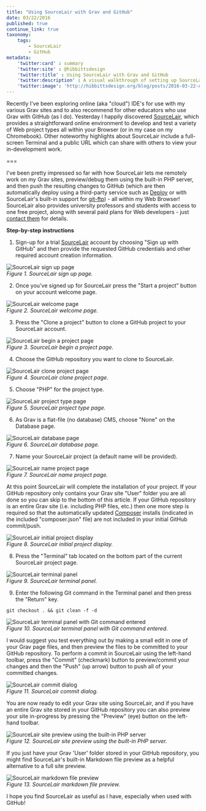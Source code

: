 ```yaml
---
title: "Using SourceLair with Grav and GitHub"
date: 03/22/2016
published: true
continue_link: true
taxonomy:
    tags:
        - SourceLair
        - GitHub
metadata:
    'twitter:card' : summary
    'twitter:site' : @hibbittsdesign
    'twitter:title' : Using SourceLair with Grav and GitHub
    'twitter:description' : A visual walkthrough of setting up SourceLair for use with Grav and GitHub.
    'twitter:image': 'http://hibbittsdesign.org/blog/posts/2016-03-22-using-sourcelair-with-grav-and-github/sign-up.png'
---
```


Recently I've been exploring online (aka "cloud") IDE's for use with my various Grav sites and to also recommend for other educators who use Grav with GitHub (as I do). Yesterday I happily discovered [SourceLair](https://www.sourcelair.com/), which provides a straightforward online environment to develop and test a variety of Web project types all within your Browser (or in my case on my Chromebook). Other noteworthy highlights about SourceLair include a full-screen Terminal and a public URL which can share with others to view your in-development work.

===

I've been pretty impressed so far with how SourceLair lets me remotely work on my Grav sites, preview/debug them using the built-in PHP server, and then push the resulting changes to GitHub (which are then automatically deploy using a third-party service such as [Deploy](https://www.deployhq.com/) or with SourceLair's built-in support for  [git-ftp](https://github.com/git-ftp/git-ftp)) - all within my Web Browser! SourceLair also provides university professors and students with access to one free project, along with several paid plans for Web developers - just [contact them](https://www.sourcelair.com/contact) for details.

**Step-by-step instructions**

1. Sign-up for a trial [SourceLair](https://www.sourcelair.com/) account by choosing "Sign up with GitHub" and then provide the requested GitHub credentials and other required account creation information.

  ![SourceLair sign up page](sign-up.png)  
  _Figure 1. SourceLair sign up page._

2. Once you've signed up for SourceLair press the "Start a project" button on your account welcome page.

  ![SourceLair welcome page](account-welcome.png)  
  _Figure 2. SourceLair welcome page._

3. Press the "Clone a project" button to clone a GitHub project to your SourceLair account.

  ![SourceLair begin a project page](create-a-project-begin.png)  
  _Figure 3. SourceLair begin a project page._

4. Choose the GitHub repository you want to clone to SourceLair.

  ![SourceLair clone project page](clone-project.png)  
  _Figure 4. SourceLair clone project page._

5. Choose "PHP" for the project type.

  ![SourceLair project type page](project-type.png)  
  _Figure 5. SourceLair project type page._

6. As Grav is a flat-file (no database) CMS, choose "None" on the Database page.

  ![SourceLair database page](database.png)  
  _Figure 6. SourceLair database page._

7. Name your SourceLair project (a default name will be provided).

  ![SourceLair name project page](name-project.png)  
  _Figure 7. SourceLair name project page._

  At this point SourceLair will complete the installation of your project. If your GitHub repository only contains your Grav site "User" folder you are all done so you can skip to the bottom of this article. If your GitHub repository is an entire Grav site (i.e. including PHP files, etc.) then one more step is required so that the automatically updated [Composer](https://getcomposer.org/) installs (indicated in the included "composer.json" file) are not included in your initial GitHub commit/push.

  ![SourceLair initial project display](initial-project-display.png)  
  _Figure 8. SourceLair initial project display._

8. Press the "Terminal" tab located on the bottom part of the current SourceLair project page.

  ![SourceLair terminal panel](terminal-panel.png)  
  _Figure 9. SourceLair terminal panel._

9. Enter the following Git command in the Terminal panel and then press the "Return" key.

  ```
  git checkout . && git clean -f -d
  ```

  ![SourceLair terminal panel with Git command entered](git-command-entered.png)  
  _Figure 10. SourceLair terminal panel with Git command entered._

  I would suggest you test everything out by making a small edit in one of your Grav page files, and then preview the files to be committed to your GitHub repository. To perform a commit in SourceLair using the left-hand toolbar, press the "Commit" (checkmark) button to preview/commit your changes and then the "Push" (up arrow) button to push all of your committed changes.

  ![SourceLair commit dialog](commit-dialog.png)  
  _Figure 11. SourceLair commit dialog._

  You are now ready to edit your Grav site using SourceLair, and if you have an entire Grav site stored in your GitHub repository you can also preview your site in-progress by pressing the "Preview" (eye) button on the left-hand toolbar.

  ![SourceLair site preview using the built-in PHP server](site-preview.png)  
  _Figure 12. SourceLair site preview using the built-in PHP server._

  If you just have your Grav 'User' folder stored in your GitHub repository, you might find SourceLair's built-in Markdown file preview as a helpful alternative to a full site preview.

  ![SourceLair markdown file preview](markdown-preview.png)  
  _Figure 13. SourceLair markdown file preview._

  I hope you find SourceLair as useful as I have, especially when used with GitHub!
